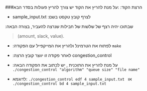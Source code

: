 ###הרצת הקוד:
:על מנת להריץ את הקוד יש צורך להריץ פעולות בסדר הבא
- sample_input.txt :לצרף קובץ טקסט בשם

:שבתוכו יהיה רצף של שלשות של חבילות שנרצה להעביר, בצורה הבאה
> (amount, slack, value).

- :לפתוח את הטרמינל ולהריץ את המייקפייל עם הפקודה
 `make`
- :לאחר פקודה זו יווצר קובץ הרצה
congestion_control

- :על מנת להריץ את התוכנית , יש לכתוב את הפקודה הבאה
 `./congestion_control "algorithm" "queue size" "file name"`

- לדוגמא:
 `./congestion_control edf 4 sample_input.txt `
 או
   `./congestion_control bd 4 sample_input.txt `

